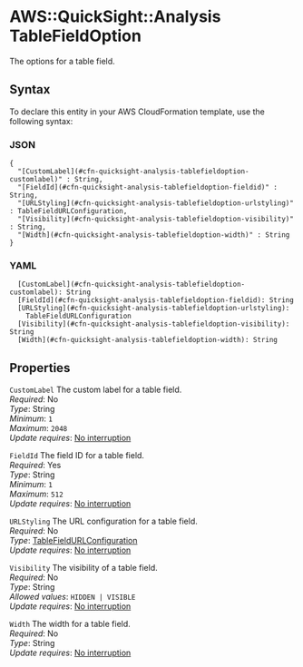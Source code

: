# AWS::QuickSight::Analysis TableFieldOption<a name="aws-properties-quicksight-analysis-tablefieldoption"></a>

The options for a table field\.

## Syntax<a name="aws-properties-quicksight-analysis-tablefieldoption-syntax"></a>

To declare this entity in your AWS CloudFormation template, use the following syntax:

### JSON<a name="aws-properties-quicksight-analysis-tablefieldoption-syntax.json"></a>

```
{
  "[CustomLabel](#cfn-quicksight-analysis-tablefieldoption-customlabel)" : String,
  "[FieldId](#cfn-quicksight-analysis-tablefieldoption-fieldid)" : String,
  "[URLStyling](#cfn-quicksight-analysis-tablefieldoption-urlstyling)" : TableFieldURLConfiguration,
  "[Visibility](#cfn-quicksight-analysis-tablefieldoption-visibility)" : String,
  "[Width](#cfn-quicksight-analysis-tablefieldoption-width)" : String
}
```

### YAML<a name="aws-properties-quicksight-analysis-tablefieldoption-syntax.yaml"></a>

```
  [CustomLabel](#cfn-quicksight-analysis-tablefieldoption-customlabel): String
  [FieldId](#cfn-quicksight-analysis-tablefieldoption-fieldid): String
  [URLStyling](#cfn-quicksight-analysis-tablefieldoption-urlstyling):
    TableFieldURLConfiguration
  [Visibility](#cfn-quicksight-analysis-tablefieldoption-visibility): String
  [Width](#cfn-quicksight-analysis-tablefieldoption-width): String
```

## Properties<a name="aws-properties-quicksight-analysis-tablefieldoption-properties"></a>

`CustomLabel` <a name="cfn-quicksight-analysis-tablefieldoption-customlabel"></a>
The custom label for a table field\.  
_Required_: No  
_Type_: String  
_Minimum_: `1`  
_Maximum_: `2048`  
_Update requires_: [No interruption](https://docs.aws.amazon.com/AWSCloudFormation/latest/UserGuide/using-cfn-updating-stacks-update-behaviors.html#update-no-interrupt)

`FieldId` <a name="cfn-quicksight-analysis-tablefieldoption-fieldid"></a>
The field ID for a table field\.  
_Required_: Yes  
_Type_: String  
_Minimum_: `1`  
_Maximum_: `512`  
_Update requires_: [No interruption](https://docs.aws.amazon.com/AWSCloudFormation/latest/UserGuide/using-cfn-updating-stacks-update-behaviors.html#update-no-interrupt)

`URLStyling` <a name="cfn-quicksight-analysis-tablefieldoption-urlstyling"></a>
The URL configuration for a table field\.  
_Required_: No  
_Type_: [TableFieldURLConfiguration](aws-properties-quicksight-analysis-tablefieldurlconfiguration.md)  
_Update requires_: [No interruption](https://docs.aws.amazon.com/AWSCloudFormation/latest/UserGuide/using-cfn-updating-stacks-update-behaviors.html#update-no-interrupt)

`Visibility` <a name="cfn-quicksight-analysis-tablefieldoption-visibility"></a>
The visibility of a table field\.  
_Required_: No  
_Type_: String  
_Allowed values_: `HIDDEN | VISIBLE`  
_Update requires_: [No interruption](https://docs.aws.amazon.com/AWSCloudFormation/latest/UserGuide/using-cfn-updating-stacks-update-behaviors.html#update-no-interrupt)

`Width` <a name="cfn-quicksight-analysis-tablefieldoption-width"></a>
The width for a table field\.  
_Required_: No  
_Type_: String  
_Update requires_: [No interruption](https://docs.aws.amazon.com/AWSCloudFormation/latest/UserGuide/using-cfn-updating-stacks-update-behaviors.html#update-no-interrupt)
